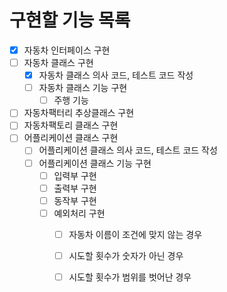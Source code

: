 # 구현할 기능 목록
- [x] 자동차 인터페이스 구현
- [ ] 자동차 클래스 구현
    - [x] 자동차 클래스 의사 코드, 테스트 코드 작성
    - [ ] 자동차 클래스 기능 구현
        - [ ] 주행 기능
- [ ] 자동차팩터리 추상클래스 구현
- [ ] 자동차팩토리 클래스 구현
- [ ] 어플리케이션 클래스 구현
    - [ ] 어플리케이션 클래스 의사 코드, 테스트 코드 작성
    - [ ] 어플리케이션 클래스 기능 구현
        - [ ] 입력부 구현
        - [ ] 출력부 구현
        - [ ] 동작부 구현
        - [ ] 예외처리 구현
            - [ ] 자동차 이름이 조건에 맞지 않는 경우
            - [ ] 시도할 횟수가 숫자가 아닌 경우
            - [ ] 시도할 횟수가 범위를 벗어난 경우
            